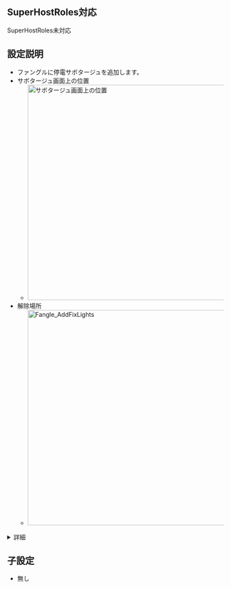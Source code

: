 ## SuperHostRoles対応
SuperHostRoles未対応

## 設定説明
- ファングルに停電サボタージュを追加します。
- サボタージュ画面上の位置
  - <img src="https://github.com/SuperNewRoles/SuperNewRoles/assets/104145991/c01dd68e-348a-478b-bc3d-7e3c61ddf212" alt="サボタージュ画面上の位置" title="サボタージュ画面上の位置" width="500px">
- 解除場所
  - <img src="https://github.com/SuperNewRoles/SuperNewRoles/assets/104145991/0cfd3951-9881-4374-9d91-1abcb5d97413" alt="Fangle_AddFixLights" title="Fangle_AddFixLights" width="500px">

<details><summary>詳細</summary><div>

- カフェテリア
  - <img src="https://github.com/SuperNewRoles/SuperNewRoles/assets/104145991/edf799c8-5b41-4e9f-a511-3c55d319f23c" alt="Cafeteria" title="Cafeteria" width="500px">
- 研究室
  - <img src="https://github.com/SuperNewRoles/SuperNewRoles/assets/104145991/1d024916-8f54-48ff-aeaa-db10a42e996f" alt="Laboratory" title="Laboratory" width="500px">
- 上部エンジン
  - <img src="https://github.com/SuperNewRoles/SuperNewRoles/assets/104145991/6aa8b16e-659b-442c-82fa-2ff8df74cc59" alt="UpperEngine" title="UpperEngine" width="500px">

</div></details>

## 子設定
- 無し